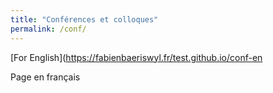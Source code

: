 ```yaml
---
title: "Conférences et colloques" 
permalink: /conf/
---
```


[For English](https://fabienbaeriswyl.fr/test.github.io/conf-en

Page en français

